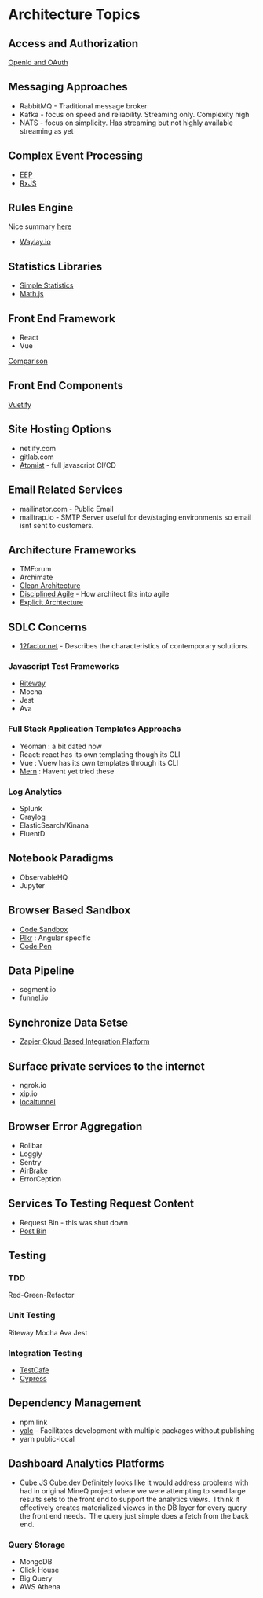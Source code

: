 # Architecture Topics

## Access and Authorization

[OpenId and OAuth](https://www.youtube.com/watch?v=996OiexHze0)

## Messaging Approaches

- RabbitMQ - Traditional message broker
- Kafka - focus on speed and reliability. Streaming only.  Complexity high
- NATS - focus on simplicity. Has streaming but not highly available streaming as yet

## Complex Event Processing
- [EEP](https://github.com/darach/eep-js)
- [RxJS](https://www.learnrxjs.io/)

## Rules Engine
Nice summary [here](https://blog.waylay.io/tag/rules-engine/)
- [Waylay.io](https://www.waylay.io)

## Statistics Libraries

- [Simple Statistics](https://simplestatistics.org)
- [Math.js](http://mathjs.org/)

## Front End Framework

- React
- Vue

[Comparison](https://medium.com/javascript-scene/top-javascript-frameworks-and-topics-to-learn-in-2019-b4142f38df20)

## Front End Components

[Vuetify](https://vuetify.com)

## Site Hosting Options
- netlify.com
- gitlab.com
- [Atomist](https://atomist.com/) - full javascript CI/CD

## Email Related Services

- mailinator.com - Public Email
- mailtrap.io - SMTP Server useful for dev/staging environments so email isnt sent to customers.

## Architecture Frameworks

- TMForum
- Archimate
- [Clean Architecture](https://blog.cleancoder.com/uncle-bob/2012/08/13/the-clean-architecture.html)
- [Disciplined Agile](http://disciplinedagiledelivery.com/the-dad-role-of-architecture-owner/) - How architect fits into agile
- [Explicit Archtecture](https://herbertograca.com/2017/11/16/explicit-architecture-01-ddd-hexagonal-onion-clean-cqrs-how-i-put-it-all-together/)

## SDLC Concerns

- [12factor.net](https://12factor.net/) - Describes the characteristics of contemporary solutions.

### Javascript Test Frameworks
- [Riteway](https://github.com/ericelliott/riteway)
- Mocha
- Jest
- Ava

### Full Stack Application Templates Approachs
- Yeoman : a bit dated now
- React: react has its own templating  though its CLI
- Vue : Vuew has its own templates through its CLI
- [Mern](https://mern.io) : Havent yet tried these

### Log Analytics
- Splunk
- Graylog
- ElasticSearch/Kinana
- FluentD

## Notebook Paradigms
- ObservableHQ
- Jupyter

## Browser Based Sandbox

- [Code Sandbox](http://codesandbox.io)
- [Plkr](https://plnkr.co/) : Angular specific
- [Code Pen](https://codepen.io/)

## Data Pipeline

- segment.io
- funnel.io

## Synchronize Data Setse
- [Zapier Cloud Based Integration Platform](https://zapier.com/)

## Surface private services to the internet

- ngrok.io 
- xip.io
- [localtunnel](https://localtunnel.github.io)

## Browser Error Aggregation

- Rollbar
- Loggly
- Sentry
- AirBrake
- ErrorCeption

## Services To Testing Request Content
- Request Bin - this was shut down
- [Post Bin](https://postb.in)

## Testing 

### TDD
Red-Green-Refactor

### Unit Testing
Riteway
Mocha
Ava
Jest

###  Integration Testing
- [TestCafe](https://www.npmjs.com/package/testcafe)
- [Cypress](https://www.cypress.io/)


## Dependency Management
- npm link
- [yalc](https://github.com/whitecolor/yalc) - Facilitates development with multiple packages without publishing
- yarn public-local

## Dashboard Analytics Platforms

- [Cube JS](https://github.com/statsbotco/cube.js) [Cube.dev](https://cube.dev/) Definitely looks like it would address problems with had in original MineQ project where we were attempting to send large results sets to the front end to support the analytics views.  I think it effectively creates materialized viewes in the DB layer for every query the front end needs.  The query just simple does a fetch from the back end.


### Query Storage 
- MongoDB
- Click House
- Big Query
- AWS Athena
